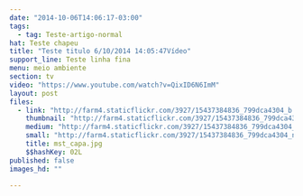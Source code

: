 ```yaml
---
date: "2014-10-06T14:06:17-03:00"
tags:
  - tag: Teste-artigo-normal
hat: Teste chapeu
title: "Teste titulo 6/10/2014 14:05:47Vídeo"
support_line: Teste linha fina
menu: meio ambiente
section: tv
video: "https://www.youtube.com/watch?v=QixID6N6ImM"
layout: post
files:
  - link: "http://farm4.staticflickr.com/3927/15437384836_799dca4304_b.jpg"
    thumbnail: "http://farm4.staticflickr.com/3927/15437384836_799dca4304_t.jpg"
    medium: "http://farm4.staticflickr.com/3927/15437384836_799dca4304_z.jpg"
    small: "http://farm4.staticflickr.com/3927/15437384836_799dca4304_n.jpg"
    title: mst_capa.jpg
    $$hashKey: 02L
published: false
images_hd: ""

---
```

